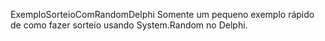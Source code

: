 ExemploSorteioComRandomDelphi
Somente um pequeno exemplo rápido de como fazer sorteio usando System.Random no Delphi.
